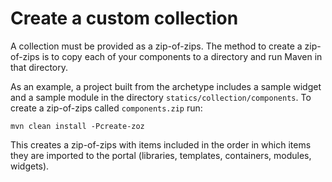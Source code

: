 # Create a custom collection

A collection must be provided as a zip-of-zips. The method to create a zip-of-zips is to copy each of your 
components to a directory and run Maven in that directory.

As an example, a project built from the archetype includes a sample widget and a sample module in the 
directory `statics/collection/components`. To create a zip-of-zips called `components.zip` run:

```
mvn clean install -Pcreate-zoz
```

This creates a zip-of-zips with items included in the order in which items they are imported to the 
portal (libraries, templates, containers, modules, widgets).